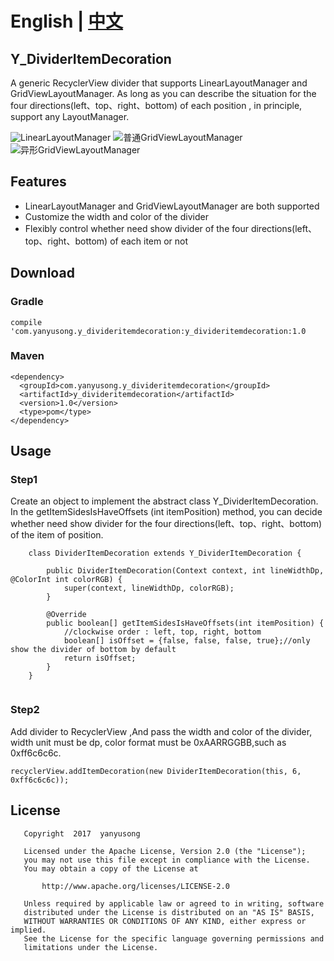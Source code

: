 # English | [中文](https://github.com/yanyusong/Y_DividerItemDecoration/blob/master/README_CN.md)

## Y_DividerItemDecoration 

A generic RecyclerView divider that supports LinearLayoutManager and GridViewLayoutManager. As long as you can describe the situation for  the four directions(left、top、right、bottom) of each position , in principle, support any LayoutManager.

![LinearLayoutManager](http://ofc92njab.bkt.clouddn.com/Screenshot_2017-04-10-14-02-17.png?imageView2/0/w/500/h/1000/format/jpg/q/75|imageslim)  ![普通GridViewLayoutManager](http://ofc92njab.bkt.clouddn.com/Screenshot_2017-04-10-14-02-30.png?imageView2/0/w/500/h/1000/format/jpg/q/75|imageslim) ![异形GridViewLayoutManager](http://ofc92njab.bkt.clouddn.com/Screenshot_2017-04-10-14-02-39.png?imageView2/0/w/500/h/1000/format/jpg/q/75|imageslim)
## Features
* LinearLayoutManager and GridViewLayoutManager are both supported
* Customize the width and color of the divider
* Flexibly control whether need show divider of the four directions(left、top、right、bottom) of each item  or not

## Download

### Gradle

```
compile 'com.yanyusong.y_divideritemdecoration:y_divideritemdecoration:1.0
```

### Maven

```
<dependency>
  <groupId>com.yanyusong.y_divideritemdecoration</groupId>
  <artifactId>y_divideritemdecoration</artifactId>
  <version>1.0</version>
  <type>pom</type>
</dependency>
```

## Usage

### Step1

Create an object to implement the abstract class Y_DividerItemDecoration. In the getItemSidesIsHaveOffsets (int itemPosition) method, you can decide whether need show divider for the four directions(left、top、right、bottom) of the item of position.


```
    class DividerItemDecoration extends Y_DividerItemDecoration {

        public DividerItemDecoration(Context context, int lineWidthDp, @ColorInt int colorRGB) {
            super(context, lineWidthDp, colorRGB);
        }

        @Override
        public boolean[] getItemSidesIsHaveOffsets(int itemPosition) {
            //clockwise order : left, top, right, bottom
            boolean[] isOffset = {false, false, false, true};//only show the divider of bottom by default
            return isOffset;
        }
    }
    
```
    
### Step2

Add divider to RecyclerView ,And pass the width and color of the divider, width unit must be dp, color format must be 0xAARRGGBB,such as 0xff6c6c6c.

```
recyclerView.addItemDecoration(new DividerItemDecoration(this, 6, 0xff6c6c6c));

```

## License

```
   Copyright  2017  yanyusong
   
   Licensed under the Apache License, Version 2.0 (the "License");
   you may not use this file except in compliance with the License.
   You may obtain a copy of the License at

       http://www.apache.org/licenses/LICENSE-2.0

   Unless required by applicable law or agreed to in writing, software
   distributed under the License is distributed on an "AS IS" BASIS,
   WITHOUT WARRANTIES OR CONDITIONS OF ANY KIND, either express or implied.
   See the License for the specific language governing permissions and
   limitations under the License.
```


